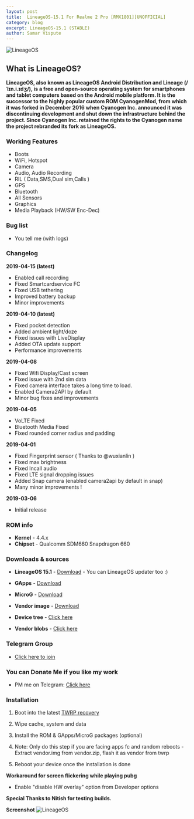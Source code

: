 ```yaml
---
layout: post
title:  LineageOS-15.1 For Realme 2 Pro [RMX1801][UNOFFICIAL]
category: blog
excerpt: LineageOS-15.1 (STABLE)
author: Samar Vispute
---
```


![LineageOS](http://samarv-121.github.io/images/lineageos.png)

## What is LineageOS?
**LineageOS, also known as LineageOS Android Distribution and Lineage (/ˈlɪn.i.ɪdʒ/), is a free and open-source operating system for smartphones and tablet computers
based on the Android mobile platform. It is the successor to the highly popular custom ROM CyanogenMod, from which it was forked in December 2016 when Cyanogen Inc.
announced it was discontinuing development and shut down the infrastructure behind the project. Since Cyanogen Inc. retained the rights to the Cyanogen name the project rebranded its fork as LineageOS.**

### Working Features 
* Boots
* WiFi, Hotspot
* Camera
* Audio, Audio Recording
* RIL ( Data,SMS,Dual sim,Calls )
* GPS
* Bluetooth
* All Sensors
* Graphics
* Media Playback (HW/SW Enc-Dec)

### Bug list 
* You tell me (with logs)

### Changelog
**2019-04-15 (latest)**
* Enabled call recording
* Fixed Smartcardservice FC
* Fixed USB tethering
* Improved battery backup 
* Minor improvements

**2019-04-10 (latest)**
* Fixed pocket detection
* Added ambient light/doze
* Fixed issues with LiveDisplay
* Added OTA update support
* Performance improvements

**2019-04-08**
* Fixed Wifi Display/Cast screen
* Fixed issue with 2nd sim data 
* Fixed camera interface takes a long time to load.
* Enabled Camera2API by default
* Minor bug fixes and improvements

**2019-04-05**
* VoLTE Fixed 
* Bluetooth Media Fixed
* Fixed rounded corner radius and padding

**2019-04-01**
* Fixed Fingerprint sensor ( Thanks to @wuxianlin )
* Fixed max brightness
* Fixed Incall audio
* Fixed LTE signal dropping issues
* Added Snap camera (enabled camera2api by default in snap)
* Many minor improvements !

**2019-03-06**
* Initial release

### ROM info
* **Kernel** - 4.4.x
* **Chipset** - Qualcomm SDM660 Snapdragon 660

### Downloads & sources
* **LineageOS 15.1** - [Download](https://androidfilehost.com/?fid=1395089523397943602) - You can LineageOS updater too :)
* **GApps** - [Download](http://opengapps.org)
* **MicroG** - [Download](https://forum.xda-developers.com/android/development/microg-unofficial-installer-t3432360)
* **Vendor image** - [Download](https://www.androidfilehost.com/?fid=1395089523397931146)

* **Device tree** - [Click here](https://github.com/SamarV-121/android_device_oppo_RMX1801)
* **Vendor blobs** - [Click here](https://github.com/SamarV-121/proprietary_vendor_oppo)

### Telegram Group
* [Click here to join](https://web.telegram.org/#/im?p=@realme2proXDA)

### You can Donate Me if you like my work
* PM me on Telegram: [Click here](https://web.telegram.org/#/im?p=@SamarV121)

### Installation
1) Boot into the latest [TWRP recovery](https://samarv-121.github.io/twrp-3.2.3-RMX1801/)

2) Wipe cache, system and data

3) Install the ROM & GApps/MicroG packages (optional)

4) Note: Only do this step if you are facing apps fc and random reboots - Extract vendor.img from vendor.zip, flash it as vendor from twrp

5) Reboot your device once the installation is done

**Workaround for screen flickering while playing pubg**
- Enable "disable HW overlay" option from Developer options

**Special Thanks to Nitish for testing builds.**

**Screenshot**
![LineageOS](https://i.imgur.com/JcL83fC.jpg)

